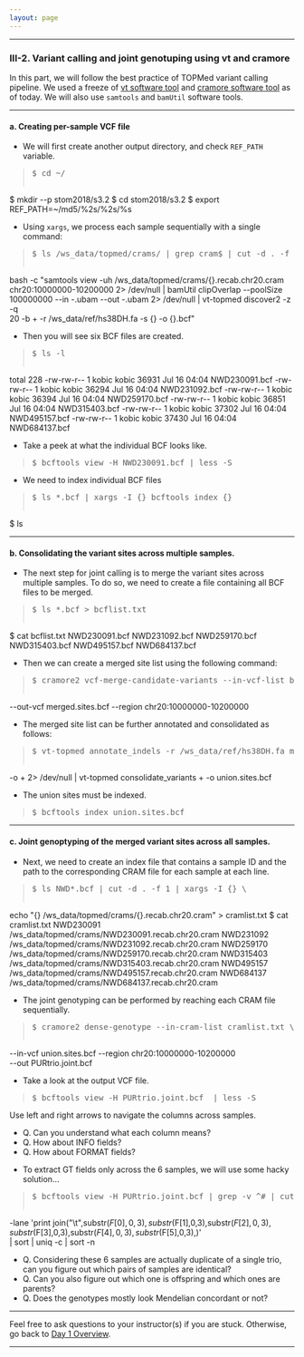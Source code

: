 ```yaml
---
layout: page
---
```


---

### III-2. Variant calling and joint genotuping using vt and cramore

In this part, we will follow the best practice of TOPMed variant
calling pipeline. We used a freeze of [vt software
tool](https://github.com/hyunminkang/vt-topmed)
and [cramore software
tool](https://github.com/hyunminkang/cramore) as of today.
We will also use `samtools` and `bamUtil` software tools. 

---

#### a. Creating per-sample VCF file

- We will first create another output directory, and check `REF_PATH` variable.
> <pre>$ cd ~/
$ mkdir --p stom2018/s3.2
$ cd stom2018/s3.2
$ export REF_PATH=~/md5/%2s/%2s/%s </pre>

- Using `xargs`, we process each sample sequentially with a single
  command:
> <pre>$ ls /ws_data/topmed/crams/ | grep cram$ | cut -d . -f 1 | xargs -I {} \
bash -c "samtools view -uh /ws_data/topmed/crams/{}.recab.chr20.cram \
  chr20:10000000-10200000 2> /dev/null | bamUtil clipOverlap --poolSize \
  100000000 --in -.ubam --out -.ubam 2> /dev/null | vt-topmed discover2 -z -q \
  20 -b + -r /ws_data/ref/hs38DH.fa -s {} -o {}.bcf" </pre>
  
- Then you will see six BCF files are created.
> <pre>$ ls -l 
total 228
-rw-rw-r-- 1 kobic kobic 36931 Jul 16 04:04 NWD230091.bcf
-rw-rw-r-- 1 kobic kobic 36294 Jul 16 04:04 NWD231092.bcf
-rw-rw-r-- 1 kobic kobic 36394 Jul 16 04:04 NWD259170.bcf
-rw-rw-r-- 1 kobic kobic 36851 Jul 16 04:04 NWD315403.bcf
-rw-rw-r-- 1 kobic kobic 37302 Jul 16 04:04 NWD495157.bcf
-rw-rw-r-- 1 kobic kobic 37430 Jul 16 04:04 NWD684137.bcf </pre>

- Take a peek at what the individual BCF looks like.
> <pre>$ bcftools view -H NWD230091.bcf | less -S </pre>

- We need to index individual BCF files
> <pre>$ ls *.bcf | xargs -I {} bcftools index {} 
$ ls</pre>

---

#### b. Consolidating the variant sites across multiple samples.

- The next step for joint calling is to merge the variant sites across
multiple samples. To do so, we need to create a file containing all
BCF files to be merged.
> <pre>$ ls *.bcf > bcflist.txt 
$ cat bcflist.txt 
NWD230091.bcf
NWD231092.bcf
NWD259170.bcf
NWD315403.bcf
NWD495157.bcf
NWD684137.bcf</pre>

- Then we can create a merged site list using the following command:
> <pre>$ cramore2 vcf-merge-candidate-variants --in-vcf-list bcflist.txt \
--out-vcf merged.sites.bcf --region chr20:10000000-10200000</pre>

- The merged site list can be further annotated and consolidated as
follows:
> <pre>$ vt-topmed annotate_indels -r /ws_data/ref/hs38DH.fa merged.sites.bcf \
-o + 2> /dev/null | vt-topmed consolidate_variants + -o union.sites.bcf </pre>

- The union sites must be indexed.
> <pre>$ bcftools index union.sites.bcf</pre>

---

#### c. Joint genoptyping of the merged variant sites across all samples.

- Next, we need to create an index file that contains a sample ID and
  the path to the corresponding CRAM file for each sample at each
  line.
> <pre>$ ls NWD*.bcf | cut -d . -f 1 | xargs -I {} \
echo "{} /ws_data/topmed/crams/{}.recab.chr20.cram" > cramlist.txt 
$ cat cramlist.txt
NWD230091 /ws_data/topmed/crams/NWD230091.recab.chr20.cram
NWD231092 /ws_data/topmed/crams/NWD231092.recab.chr20.cram
NWD259170 /ws_data/topmed/crams/NWD259170.recab.chr20.cram
NWD315403 /ws_data/topmed/crams/NWD315403.recab.chr20.cram
NWD495157 /ws_data/topmed/crams/NWD495157.recab.chr20.cram
NWD684137 /ws_data/topmed/crams/NWD684137.recab.chr20.cram</pre>

- The joint genotyping can be performed by reaching each CRAM file
  sequentially.
> <pre>$ cramore2 dense-genotype --in-cram-list cramlist.txt \
--in-vcf union.sites.bcf --region chr20:10000000-10200000 \
--out PURtrio.joint.bcf </pre>

- Take a look at the output VCF file.
> <pre>$ bcftools view -H PURtrio.joint.bcf  | less -S </pre>
Use left and right arrows to navigate the columns across samples.
  * Q. Can you understand what each column means? 
  * Q. How about INFO fields? 
  * Q. How about FORMAT fields?

- To extract GT fields only across the 6 samples, we will use some
  hacky solution...
> <pre>$ bcftools view -H PURtrio.joint.bcf | grep -v ^# | cut -f 10- | perl \
  -lane 'print join("\t",substr($F[0],0,3),substr($F[1],0,3),substr($F[2],0,3),substr($F[3],0,3),substr($F[4],0,3),substr($F[5],0,3),)' \
  | sort | uniq -c | sort -n </pre>
  * Q. Considering these 6 samples are actually duplicate of a single
    trio, can you figure out which pairs of samples are identical? 
  * Q. Can you also figure out which one is offspring and which ones
    are parents?
  * Q. Does the genotypes mostly look Mendelian concordant or not?
  
---

Feel free to ask questions to your instructor(s) if you are stuck. 
Otherwise, go back to [Day 1 Overview](../day1).

---
